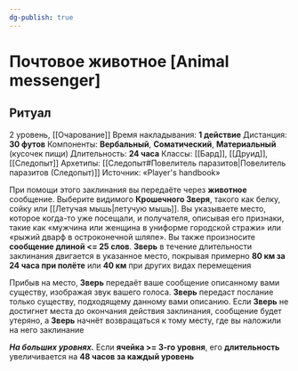 ```yaml
---
dg-publish: true
---
```

# Почтовое животное [Animal messenger]
## Ритуал
2 уровень, [[Очарование]]
Время накладывания: **1 действие**
Дистанция: **30 футов**
Компоненты: **Вербальный**, **Соматический**, **Материальный** (кусочек пищи)
Длительность: **24 часа**
Классы: [[Бард]], [[Друид]], [[Следопыт]]
Архетипы: [[Следопыт#Повелитель паразитов|Повелитель паразитов (Следопыт)]]
Источник: «Player's handbook»

При помощи этого заклинания вы передаёте через **животное** сообщение. Выберите видимого **Крошечного Зверя**, такого как белку, сойку или [[Летучая мышь|летучую мышь]]. Вы указываете место, которое когда-то уже посещали, и получателя, описывая его признаки, такие как «мужчина или женщина в униформе городской стражи» или «рыжий дварф в остроконечной шляпе». Вы также произносите **сообщение длиной <= 25 слов**. **Зверь** в течение длительности заклинания двигается в указанное место, покрывая примерно **80 км за 24 часа при полёте** или **40 км** при других видах перемещения

Прибыв на место, **Зверь** передаёт ваше сообщение описанному вами существу, изображая звук вашего голоса. **Зверь** передаст послание только существу, подходящему данному вами описанию. Если **Зверь** не достигнет места до окончания действия заклинания, сообщение будет утеряно, а **Зверь** начнёт возвращаться к тому месту, где вы наложили на него заклинание

**_На больших уровнях._** Если **ячейка >= 3-го уровня**, его **длительность** увеличивается на **48 часов за каждый уровень**